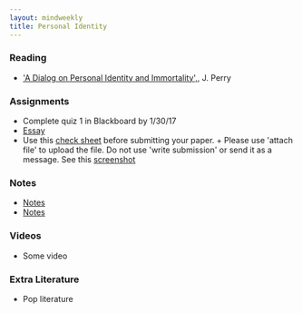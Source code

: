 ```yaml
---
layout: mindweekly
title: Personal Identity
---
```


### Reading
+ ['A Dialog on Personal Identity and Immortality',](http://www.humanscience.org/docs/Perry%20(1978)%20A%20Dialogue%20on%20Personal%20Identity%20and%20Immortality.pdf), J. Perry

### Assignments
+ Complete quiz 1 in Blackboard by 1/30/17
+ [Essay](Essay)
+ Use this [check sheet](/Teaching/Check) before submitting your paper. 
		+ Please use 'attach file' to upload the file. Do not use 'write submission' or send it as a message. See this [screenshot](screenshot.png)

### Notes
+ [Notes](notes)
+ [Notes](notes)

### Videos
+ Some video

### Extra Literature
+ Pop literature
